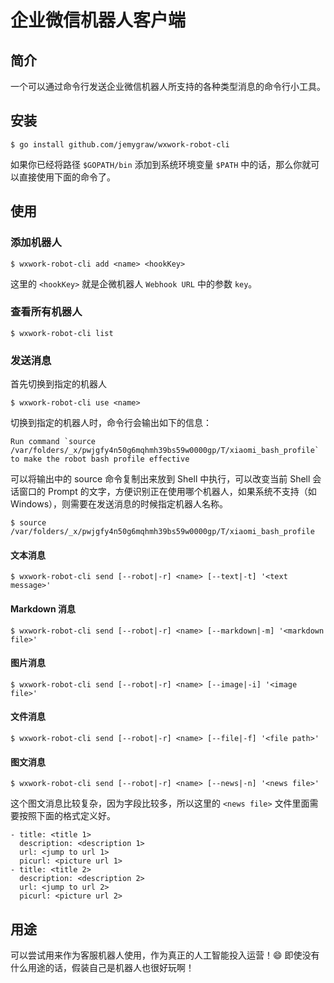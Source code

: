 # 企业微信机器人客户端

## 简介

一个可以通过命令行发送企业微信机器人所支持的各种类型消息的命令行小工具。

## 安装

```
$ go install github.com/jemygraw/wxwork-robot-cli
```

如果你已经将路径 `$GOPATH/bin` 添加到系统环境变量 `$PATH` 中的话，那么你就可以直接使用下面的命令了。

## 使用

### 添加机器人

```
$ wxwork-robot-cli add <name> <hookKey>
```

这里的 `<hookKey>` 就是企微机器人 `Webhook URL` 中的参数 `key`。

### 查看所有机器人
```
$ wxwork-robot-cli list
```

### 发送消息

首先切换到指定的机器人

```
$ wxwork-robot-cli use <name>
```

切换到指定的机器人时，命令行会输出如下的信息：

```
Run command `source /var/folders/_x/pwjgfy4n50g6mqhmh39bs59w0000gp/T/xiaomi_bash_profile` to make the robot bash profile effective
```

可以将输出中的 source 命令复制出来放到 Shell 中执行，可以改变当前 Shell 会话窗口的 Prompt 的文字，方便识别正在使用哪个机器人，如果系统不支持（如Windows），则需要在发送消息的时候指定机器人名称。

```
$ source /var/folders/_x/pwjgfy4n50g6mqhmh39bs59w0000gp/T/xiaomi_bash_profile
```

#### 文本消息

```
$ wxwork-robot-cli send [--robot|-r] <name> [--text|-t] '<text message>'
```
#### Markdown 消息

```
$ wxwork-robot-cli send [--robot|-r] <name> [--markdown|-m] '<markdown file>'
```

#### 图片消息

```
$ wxwork-robot-cli send [--robot|-r] <name> [--image|-i] '<image file>'
```

#### 文件消息

```
$ wxwork-robot-cli send [--robot|-r] <name> [--file|-f] '<file path>'
```

#### 图文消息

```
$ wxwork-robot-cli send [--robot|-r] <name> [--news|-n] '<news file>'
```

这个图文消息比较复杂，因为字段比较多，所以这里的 `<news file>` 文件里面需要按照下面的格式定义好。

```
- title: <title 1>
  description: <description 1>
  url: <jump to url 1>
  picurl: <picture url 1>
- title: <title 2>
  description: <description 2>
  url: <jump to url 2>
  picurl: <picture url 2>
```

## 用途

可以尝试用来作为客服机器人使用，作为真正的人工智能投入运营！😄 即使没有什么用途的话，假装自己是机器人也很好玩啊！
